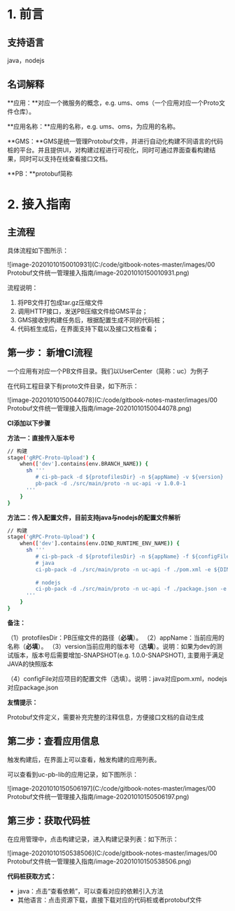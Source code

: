 # 1. 前言

## 支持语言

java，nodejs

## 名词解释

**应用：**对应一个微服务的概念，e.g. ums、oms（一个应用对应一个Proto文件仓库）。

**应用名称：**应用的名称，e.g. ums、oms，为应用的名称。

**GMS：**GMS是统一管理Protobuf文件，并进行自动化构建不同语言的代码桩的平台。并且提供UI，对构建过程进行可视化，同时可通过界面查看构建结果，同时可以支持在线查看接口文档。

**PB：**protobuf简称

# 2. 接入指南

## 主流程

具体流程如下图所示：

![image-20201010150010931](C:/code/gitbook-notes-master/images/00 Protobuf文件统一管理接入指南/image-20201010150010931.png)

流程说明：

1. 将PB文件打包成tar.gz压缩文件
2. 调用HTTP接口，发送PB压缩文件给GMS平台；
3. GMS接收到构建任务后，根据配置生成不同的代码桩；
4. 代码桩生成后，在界面支持下载以及接口文档查看；

## 第一步： 新增CI流程

一个应用有对应一个PB文件目录。我们以UserCenter（简称：uc）为例子

在代码工程目录下有proto文件目录，如下所示：

![image-20201010150044078](C:/code/gitbook-notes-master/images/00 Protobuf文件统一管理接入指南/image-20201010150044078.png)



**CI添加以下步骤**

**方法一：直接传入版本号**

```sh
// 构建
stage('gRPC-Proto-Upload') {
    when(['dev'].contains(env.BRANCH_NAME)) {
      sh '''
         # ci-pb-pack -d ${protofilesDir} -n ${appName} -v ${version}
         pb-pack -d ./src/main/proto -n uc-api -v 1.0.0-1
      '''
    }
}
```

**方法二：传入配置文件，目前支持java与nodejs的配置文件解析**

```sh
// 构建
stage('gRPC-Proto-Upload') {
    when(['dev'].contains(env.DIND_RUNTIME_ENV_NAME)) {
      sh '''
         # ci-pb-pack -d ${protofilesDir} -n ${appName} -f ${configFile} -e ${env}
         # java
         ci-pb-pack -d ./src/main/proto -n uc-api -f ./pom.xml -e ${DIND_RUNTIME_ENV_NAME}
          
         # nodejs
         ci-pb-pack -d ./src/main/proto -n uc-api -f ./package.json -e ${DIND_RUNTIME_ENV_NAME}
      '''
    }
}
```


**备注：**

（1）protofilesDir：PB压缩文件的路径（**必填**）。
（2）appName：当前应用的名称（**必填**）。
（3）version当前应用的版本号（选**填**）。说明：如果为dev的测试版本，版本号后需要增加-SNAPSHOT(e.g. 1.0.0-SNAPSHOT), 主要用于满足JAVA的快照版本

（4）configFile对应项目的配置文件（选填）。说明：java对应pom.xml，nodejs对应package.json



**友情提示：**

Protobuf文件定义，需要补充完整的注释信息，方便接口文档的自动生成



## 第二步：查看应用信息

触发构建后，在界面上可以查看，触发构建的应用列表。

可以查看到uc-pb-lib的应用记录，如下图所示：

![image-20201010150506197](C:/code/gitbook-notes-master/images/00 Protobuf文件统一管理接入指南/image-20201010150506197.png)



## 第三步：获取代码桩

在应用管理中，点击构建记录，进入构建记录列表：如下所示：

![image-20201010150538506](C:/code/gitbook-notes-master/images/00 Protobuf文件统一管理接入指南/image-20201010150538506.png)

**代码桩获取方式：**

- java：点击“查看依赖”，可以查看对应的依赖引入方法
- 其他语言：点击资源下载，直接下载对应的代码桩或者protobuf文件
